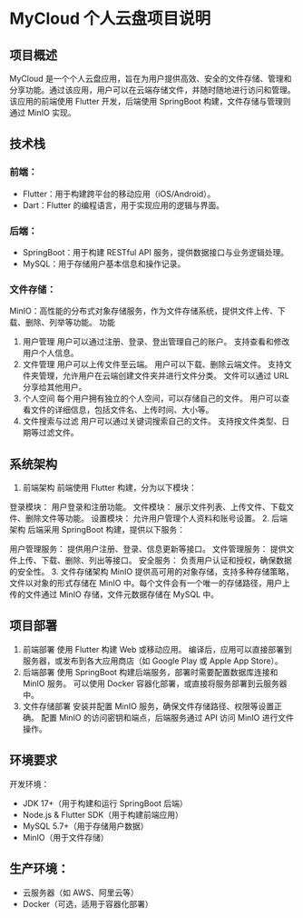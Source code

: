# MyCloud 个人云盘项目说明
## 项目概述
MyCloud 是一个个人云盘应用，旨在为用户提供高效、安全的文件存储、管理和分享功能。通过该应用，用户可以在云端存储文件，并随时随地进行访问和管理。该应用的前端使用 Flutter 开发，后端使用 SpringBoot 构建，文件存储与管理则通过 MinIO 实现。

## 技术栈
### 前端：

+ Flutter：用于构建跨平台的移动应用（iOS/Android）。
+ Dart：Flutter 的编程语言，用于实现应用的逻辑与界面。
### 后端：

+ SpringBoot：用于构建 RESTful API 服务，提供数据接口与业务逻辑处理。
+ MySQL：用于存储用户基本信息和操作记录。
### 文件存储：

MinIO：高性能的分布式对象存储服务，作为文件存储系统，提供文件上传、下载、删除、列举等功能。
功能
1. 用户管理
   用户可以通过注册、登录、登出管理自己的账户。
   支持查看和修改用户个人信息。
2. 文件管理
   用户可以上传文件至云端。
   用户可以下载、删除云端文件。
   支持文件夹管理，允许用户在云端创建文件夹并进行文件分类。
   文件可以通过 URL 分享给其他用户。
3. 个人空间
   每个用户拥有独立的个人空间，可以存储自己的文件。
   用户可以查看文件的详细信息，包括文件名、上传时间、大小等。
4. 文件搜索与过滤
   用户可以通过关键词搜索自己的文件。
   支持按文件类型、日期等过滤文件。 
## 系统架构
1. 前端架构
   前端使用 Flutter 构建，分为以下模块：

登录模块： 用户登录和注册功能。
文件模块： 展示文件列表、上传文件、下载文件、删除文件等功能。
设置模块： 允许用户管理个人资料和账号设置。
2. 后端架构
   后端采用 SpringBoot 构建，提供以下服务：

用户管理服务： 提供用户注册、登录、信息更新等接口。
文件管理服务： 提供文件上传、下载、删除、列出等接口。
安全服务： 负责用户认证和授权，确保数据的安全性。
3. 文件存储架构
   MinIO 提供高可用的对象存储，支持多种存储策略，文件以对象的形式存储在 MinIO 中。每个文件会有一个唯一的存储路径，用户上传的文件通过 MinIO 存储，文件元数据存储在 MySQL 中。

## 项目部署
1. 前端部署
   使用 Flutter 构建 Web 或移动应用。
   编译后，应用可以直接部署到服务器，或发布到各大应用商店（如 Google Play 或 Apple App Store）。
2. 后端部署
   使用 SpringBoot 构建后端服务，部署时需要配置数据库连接和 MinIO 服务。
   可以使用 Docker 容器化部署，或直接将服务部署到云服务器中。
3. 文件存储部署
   安装并配置 MinIO 服务，确保文件存储路径、权限等设置正确。
   配置 MinIO 的访问密钥和端点，后端服务通过 API 访问 MinIO 进行文件操作。
## 环境要求
   开发环境：

+ JDK 17+（用于构建和运行 SpringBoot 后端）
+ Node.js & Flutter SDK（用于构建前端应用）
+ MySQL 5.7+（用于存储用户数据）
+ MinIO（用于文件存储）
## 生产环境：
+ 云服务器（如 AWS、阿里云等）
+ Docker（可选，适用于容器化部署）